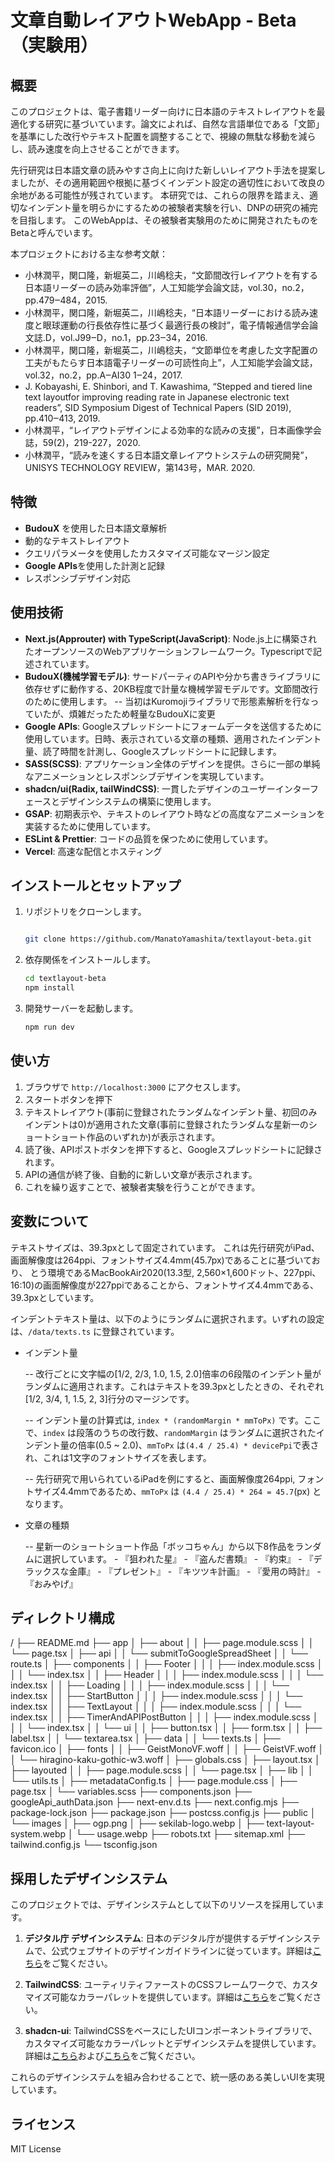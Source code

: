 # 文章自動レイアウトWebApp - Beta（実験用）

## 概要

このプロジェクトは、電子書籍リーダー向けに日本語のテキストレイアウトを最適化する研究に基づいています。論文によれば、自然な言語単位である「文節」を基準にした改行やテキスト配置を調整することで、視線の無駄な移動を減らし、読み速度を向上させることができます。

先行研究は日本語文章の読みやすさ向上に向けた新しいレイアウト手法を提案しましたが、その適用範囲や根拠に基づくインデント設定の適切性において改良の余地がある可能性が残されています。
本研究では、これらの限界を踏まえ、適切なインデント量を明らかにするための被験者実験を行い、DNPの研究の補完を目指します。
このWebAppは、その被験者実験用のために開発されたものをBetaと呼んでいます。

本プロジェクトにおける主な参考文献：

- 小林潤平，関口隆，新堀英二，川嶋稔夫，“文節間改行レイアウトを有する日本語リーダーの読み効率評価”，人工知能学会論文誌，vol.30，no.2，pp.479‒484，2015.
- 小林潤平，関口隆，新堀英二，川嶋稔夫，“日本語リーダーにおける読み速度と眼球運動の行長依存性に基づく最適行長の検討”，電子情報通信学会論文誌.D，vol.J99‒D，no.1，pp.23‒34，2016.
- 小林潤平，関口隆，新堀英二，川嶋稔夫，“文節単位を考慮した文字配置の工夫がもたらす日本語電子リーダーの可読性向上”，人工知能学会論文誌，vol.32，no.2，pp.A‒AI30 1‒24，2017.
- J. Kobayashi, E. Shinbori, and T. Kawashima, “Stepped and tiered line text layoutfor improving reading rate in Japanese electronic text readers”, SID Symposium Digest of Technical Papers (SID 2019), pp.410‒413, 2019.
- 小林潤平，“レイアウトデザインによる効率的な読みの支援”，日本画像学会誌，59(2)，219-227，2020.
- 小林潤平，“読みを速くする日本語文章レイアウトシステムの研究開発”，UNISYS TECHNOLOGY REVIEW，第143号，MAR. 2020.

## 特徴

- **BudouX** を使用した日本語文章解析
- 動的なテキストレイアウト
- クエリパラメータを使用したカスタマイズ可能なマージン設定
- **Google APIs**を使用した計測と記録
- レスポンシブデザイン対応

## 使用技術

- **Next.js(Approuter) with TypeScript(JavaScript)**: Node.js上に構築されたオープンソースのWebアプリケーションフレームワーク。Typescriptで記述されています。
- **BudouX(機械学習モデル)**: サードパーティのAPIや分かち書きライブラリに依存せずに動作する、20KB程度で計量な機械学習モデルです。文節間改行のために使用します。
   -- 当初はKuromojiライブラリで形態素解析を行なっていたが、煩雑だったため軽量なBudouXに変更
- **Google APIs**: Googleスプレッドシートにフォームデータを送信するために使用しています。日時、表示されている文章の種類、適用されたインデント量、読了時間を計測し、Googleスプレッドシートに記録します。
- **SASS(SCSS)**: アプリケーション全体のデザインを提供。さらに一部の単純なアニメーションとレスポンシブデザインを実現しています。
- **shadcn/ui(Radix, tailWindCSS)**: 一貫したデザインのユーザーインターフェースとデザインシステムの構築に使用します。
- **GSAP**: 初期表示や、テキストのレイアウト時などの高度なアニメーションを実装するために使用しています。
- **ESLint & Prettier**: コードの品質を保つために使用しています。
- **Vercel**: 高速な配信とホスティング

## インストールとセットアップ

1. リポジトリをクローンします。

    ```bash

    git clone https://github.com/ManatoYamashita/textlayout-beta.git
    ```

2. 依存関係をインストールします。

    ```bash
    cd textlayout-beta
    npm install
    ```

3. 開発サーバーを起動します。

    ```bash
    npm run dev
    ```

## 使い方

1. ブラウザで `http://localhost:3000` にアクセスします。
2. スタートボタンを押下
3. テキストレイアウト(事前に登録されたランダムなインデント量、初回のみインデントは0)が適用された文章(事前に登録されたランダムな星新一のショートショート作品のいずれか)が表示されます。
4. 読了後、APIポストボタンを押下すると、Googleスプレッドシートに記録されます。
5. APIの通信が終了後、自動的に新しい文章が表示されます。
6. これを繰り返すことで、被験者実験を行うことができます。

## 変数について

テキストサイズは、39.3pxとして固定されています。
これは先行研究がiPad、画面解像度は264ppi、フォントサイズ4.4mm(45.7px)であることに基づいており、
とう環境であるMacBookAir2020(13.3型, 2,560×1,600ドット、227ppi、16:10)の画面解像度が227ppiであることから、フォントサイズ4.4mmである、39.3pxとしています。

インデントテキスト量は、以下のようにランダムに選択されます。いずれの設定は、`/data/texts.ts` に登録されています。

- インデント量

    -- 改行ごとに文字幅の[1/2, 2/3, 1.0, 1.5, 2.0]倍率の6段階のインデント量がランダムに適用されます。これはテキストを39.3pxとしたときの、それぞれ[1/2, 3/4, 1, 1.5, 2, 3]行分のマージンです。

    -- インデント量の計算式は, `index * (randomMargin * mmToPx)` です。ここで、`index` は段落のうちの改行数、`randomMargin` はランダムに選択されたインデント量の倍率(0.5 ~ 2.0)、`mmToPx` は`(4.4 / 25.4) * devicePpi`で表され、これは1文字のフォントサイズを表します。

    -- 先行研究で用いられているiPadを例にすると、画面解像度264ppi, フォントサイズ4.4mmであるため、`mmToPx` は `(4.4 / 25.4) * 264 = 45.7`(px) となります。

- 文章の種類

    -- 星新一のショートショート作品「ボッコちゃん」から以下8作品をランダムに選択しています。
        - 『狙われた星』
        - 『盗んだ書類』
        - 『約束』
        - 『デラックスな金庫』
        - 『プレゼント』
        - 『キツツキ計画』
        - 『愛用の時計』
        - 『おみやげ』

## ディレクトリ構成

/
├── README.md
├── app
│   ├── about
│   │   ├── page.module.scss
│   │   └── page.tsx
│   ├── api
│   │   └── submitToGoogleSpreadSheet
│   │       └── route.ts
│   ├── components
│   │   ├── Footer
│   │   │   ├── index.module.scss
│   │   │   └── index.tsx
│   │   ├── Header
│   │   │   ├── index.module.scss
│   │   │   └── index.tsx
│   │   ├── Loading
│   │   │   ├── index.module.scss
│   │   │   └── index.tsx
│   │   ├── StartButton
│   │   │   ├── index.module.scss
│   │   │   └── index.tsx
│   │   ├── TextLayout
│   │   │   ├── index.module.scss
│   │   │   └── index.tsx
│   │   ├── TimerAndAPIPostButton
│   │   │   ├── index.module.scss
│   │   │   └── index.tsx
│   │   └── ui
│   │       ├── button.tsx
│   │       ├── form.tsx
│   │       ├── label.tsx
│   │       └── textarea.tsx
│   ├── data
│   │   └── texts.ts
│   ├── favicon.ico
│   ├── fonts
│   │   ├── GeistMonoVF.woff
│   │   ├── GeistVF.woff
│   │   └── hiragino-kaku-gothic-w3.woff
│   ├── globals.css
│   ├── layout.tsx
│   ├── layouted
│   │   ├── page.module.scss
│   │   └── page.tsx
│   ├── lib
│   │   └── utils.ts
│   ├── metadataConfig.ts
│   ├── page.module.css
│   ├── page.tsx
│   └── variables.scss
├── components.json
├── googleApi_authData.json
├── next-env.d.ts
├── next.config.mjs
├── package-lock.json
├── package.json
├── postcss.config.js
├── public
│   └── images
│       ├── ogp.png
│       ├── sekilab-logo.webp
│       ├── text-layout-system.webp
│       └── usage.webp
├── robots.txt
├── sitemap.xml
├── tailwind.config.js
└── tsconfig.json

## 採用したデザインシステム

このプロジェクトでは、デザインシステムとして以下のリソースを採用しています。

1. **デジタル庁 デザインシステム**: 日本のデジタル庁が提供するデザインシステムで、公式ウェブサイトのデザインガイドラインに従っています。詳細は[こちら](https://design.digital.go.jp/)をご覧ください。

2. **TailwindCSS**: ユーティリティファーストのCSSフレームワークで、カスタマイズ可能なカラーパレットを提供しています。詳細は[こちら](https://tailwindcss.com/docs/customizing-colors)をご覧ください。

3. **shadcn-ui**: TailwindCSSをベースにしたUIコンポーネントライブラリで、カスタマイズ可能なカラーパレットとデザインシステムを提供しています。詳細は[こちら](https://ui.shadcn.com/colors)および[こちら](https://www.figma.com/community/file/1203061493325953101)をご覧ください。

これらのデザインシステムを組み合わせることで、統一感のある美しいUIを実現しています。

## ライセンス

MIT License
